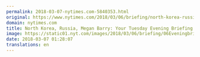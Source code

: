 ```yaml
---
permalink: 2018-03-07-nytimes.com-5840353.html
original: https://www.nytimes.com/2018/03/06/briefing/north-korea-russia-megan-barry.html?partner=rss&amp;emc=rss
domain: nytimes.com
title: North Korea, Russia, Megan Barry: Your Tuesday Evening Briefing
image: https://static01.nyt.com/images/2018/03/06/briefing/06Eveningbriefing-promo/06Eveningbriefing-promo-mediumThreeByTwo440-v3.jpg
date: 2018-03-07 01:28:07
translations: en
---
```


